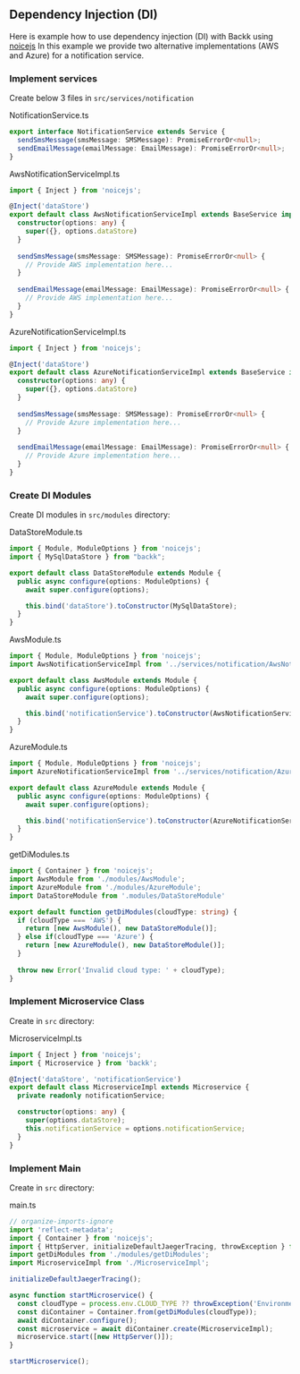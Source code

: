 ## Dependency Injection (DI)

Here is example how to use dependency injection (DI) with Backk using [noicejs](https://github.com/ssube/noicejs)
In this example we provide two alternative implementations (AWS and Azure) for a notification service.

### Implement services

Create below 3 files in `src/services/notification`

NotificationService.ts
```ts
export interface NotificationService extends Service {
  sendSmsMessage(smsMessage: SMSMessage): PromiseErrorOr<null>;
  sendEmailMessage(emailMessage: EmailMessage): PromiseErrorOr<null>;
}
```

AwsNotificationServiceImpl.ts
```ts
import { Inject } from 'noicejs';

@Inject('dataStore')
export default class AwsNotificationServiceImpl extends BaseService implements NotificationService {
  constructor(options: any) {
    super({}, options.dataStore)
  }
  
  sendSmsMessage(smsMessage: SMSMessage): PromiseErrorOr<null> {
    // Provide AWS implementation here...
  }
  
  sendEmailMessage(emailMessage: EmailMessage): PromiseErrorOr<null> {
    // Provide AWS implementation here...
  }
}
```

AzureNotificationServiceImpl.ts
```ts
import { Inject } from 'noicejs';

@Inject('dataStore')
export default class AzureNotificationServiceImpl extends BaseService implements NotificationService {
  constructor(options: any) {
    super({}, options.dataStore)
  }
  
  sendSmsMessage(smsMessage: SMSMessage): PromiseErrorOr<null> {
    // Provide Azure implementation here...
  }
  
  sendEmailMessage(emailMessage: EmailMessage): PromiseErrorOr<null> {
    // Provide Azure implementation here...
  }
}
```

### Create DI Modules

Create DI modules in `src/modules` directory:

DataStoreModule.ts

```ts
import { Module, ModuleOptions } from 'noicejs';
import { MySqlDataStore } from "backk";

export default class DataStoreModule extends Module {
  public async configure(options: ModuleOptions) {
    await super.configure(options);

    this.bind('dataStore').toConstructor(MySqlDataStore);
  }
}
```

AwsModule.ts
```ts
import { Module, ModuleOptions } from 'noicejs';
import AwsNotificationServiceImpl from '../services/notification/AwsNotificationServiceImpl';

export default class AwsModule extends Module {
  public async configure(options: ModuleOptions) {
    await super.configure(options);

    this.bind('notificationService').toConstructor(AwsNotificationServiceImpl);
  }
}
```

AzureModule.ts
```ts
import { Module, ModuleOptions } from 'noicejs';
import AzureNotificationServiceImpl from '../services/notification/AzureNotificationServiceImpl'

export default class AzureModule extends Module {
  public async configure(options: ModuleOptions) {
    await super.configure(options);

    this.bind('notificationService').toConstructor(AzureNotificationServiceImpl);
  }
}
```

getDiModules.ts
```ts
import { Container } from 'noicejs';
import AwsModule from './modules/AwsModule';
import AzureModule from './modules/AzureModule';
import DataStoreModule from '.modules/DataStoreModule'

export default function getDiModules(cloudType: string) {
  if (cloudType === 'AWS') {
    return [new AwsModule(), new DataStoreModule()];
  } else if(cloudType === 'Azure') {
    return [new AzureModule(), new DataStoreModule()];
  }
  
  throw new Error('Invalid cloud type: ' + cloudType);
}

```

### Implement Microservice Class

Create in `src` directory:

MicroserviceImpl.ts
```ts
import { Inject } from 'noicejs';
import { Microservice } from 'backk';

@Inject('dataStore', 'notificationService')
export default class MicroserviceImpl extends Microservice {
  private readonly notificationService;

  constructor(options: any) {
    super(options.dataStore);
    this.notificationService = options.notificationService;
  }
}
```

### Implement Main

Create in `src` directory:

main.ts
```ts
// organize-imports-ignore
import 'reflect-metadata';
import { Container } from 'noicejs';
import { HttpServer, initializeDefaultJaegerTracing, throwException } from 'backk';
import getDiModules from './modules/getDiModules';
import MicroserviceImpl from './MicroserviceImpl';

initializeDefaultJaegerTracing();

async function startMicroservice() {
  const cloudType = process.env.CLOUD_TYPE ?? throwException('Environment variable CLOUD_TYPE is not defined.');
  const diContainer = Container.from(getDiModules(cloudType));
  await diContainer.configure();
  const microservice = await diContainer.create(MicroserviceImpl);
  microservice.start([new HttpServer()]);
}

startMicroservice();
```

